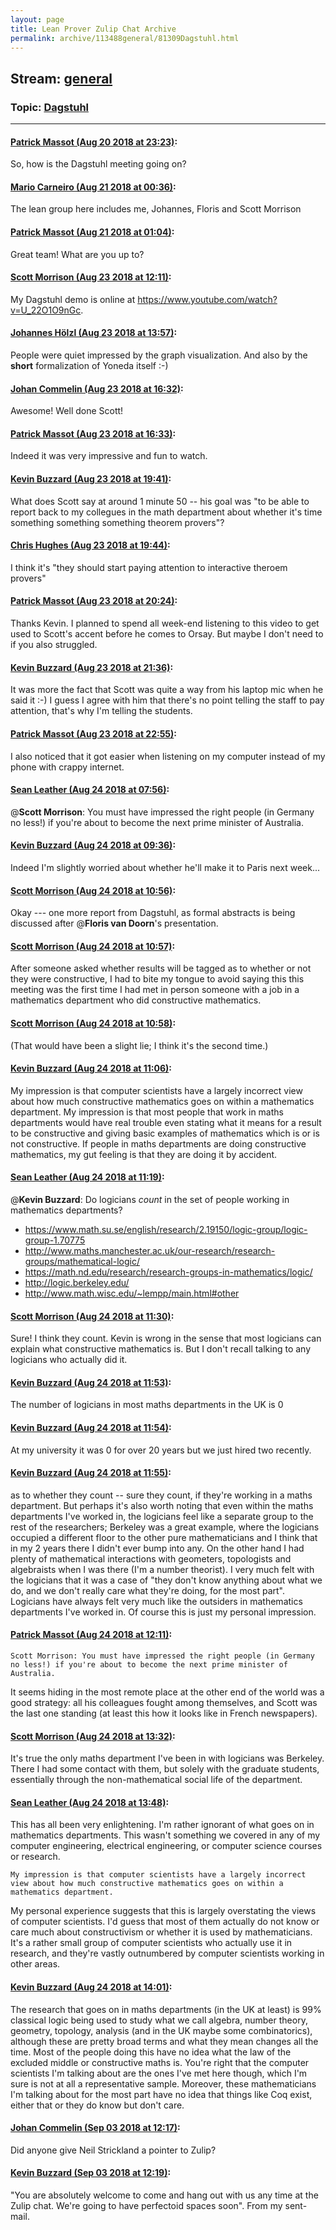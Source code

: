 ```yaml
---
layout: page
title: Lean Prover Zulip Chat Archive 
permalink: archive/113488general/81309Dagstuhl.html
---
```


## Stream: [general](index.html)
### Topic: [Dagstuhl](81309Dagstuhl.html)

---

#### [Patrick Massot (Aug 20 2018 at 23:23)](https://leanprover.zulipchat.com/#narrow/stream/113488-general/topic/Dagstuhl/near/132481772):
So, how is the Dagstuhl meeting going on?

#### [Mario Carneiro (Aug 21 2018 at 00:36)](https://leanprover.zulipchat.com/#narrow/stream/113488-general/topic/Dagstuhl/near/132485203):
The lean group here includes me, Johannes, Floris and Scott Morrison

#### [Patrick Massot (Aug 21 2018 at 01:04)](https://leanprover.zulipchat.com/#narrow/stream/113488-general/topic/Dagstuhl/near/132486511):
Great team! What are you up to?

#### [Scott Morrison (Aug 23 2018 at 12:11)](https://leanprover.zulipchat.com/#narrow/stream/113488-general/topic/Dagstuhl/near/132629103):
My Dagstuhl demo is online at <https://www.youtube.com/watch?v=U_22O1O9nGc>.

#### [Johannes Hölzl (Aug 23 2018 at 13:57)](https://leanprover.zulipchat.com/#narrow/stream/113488-general/topic/Dagstuhl/near/132633173):
People were quiet impressed by the  graph visualization. And also by the **short** formalization of Yoneda itself :-)

#### [Johan Commelin (Aug 23 2018 at 16:32)](https://leanprover.zulipchat.com/#narrow/stream/113488-general/topic/Dagstuhl/near/132640902):
Awesome! Well done Scott!

#### [Patrick Massot (Aug 23 2018 at 16:33)](https://leanprover.zulipchat.com/#narrow/stream/113488-general/topic/Dagstuhl/near/132640978):
Indeed it was very impressive and fun to watch.

#### [Kevin Buzzard (Aug 23 2018 at 19:41)](https://leanprover.zulipchat.com/#narrow/stream/113488-general/topic/Dagstuhl/near/132651002):
What does Scott say at around 1 minute 50 -- his goal was "to be able to report back to my collegues in the math department about whether it's time something something something theorem provers"?

#### [Chris Hughes (Aug 23 2018 at 19:44)](https://leanprover.zulipchat.com/#narrow/stream/113488-general/topic/Dagstuhl/near/132651180):
I think it's "they should start paying attention to interactive theroem provers"

#### [Patrick Massot (Aug 23 2018 at 20:24)](https://leanprover.zulipchat.com/#narrow/stream/113488-general/topic/Dagstuhl/near/132653276):
Thanks Kevin. I planned to spend all week-end listening to this video to get used to Scott's accent before he comes to Orsay. But maybe I don't need to if you also struggled.

#### [Kevin Buzzard (Aug 23 2018 at 21:36)](https://leanprover.zulipchat.com/#narrow/stream/113488-general/topic/Dagstuhl/near/132656462):
It was more the fact that Scott was quite a way from his laptop mic when he said it :-) I guess I agree with him that there's no point telling the staff to pay attention, that's why I'm telling the students.

#### [Patrick Massot (Aug 23 2018 at 22:55)](https://leanprover.zulipchat.com/#narrow/stream/113488-general/topic/Dagstuhl/near/132660198):
I also noticed that it got easier when listening on my computer instead of my phone with crappy internet.

#### [Sean Leather (Aug 24 2018 at 07:56)](https://leanprover.zulipchat.com/#narrow/stream/113488-general/topic/Dagstuhl/near/132678601):
@**Scott Morrison**: You must have impressed the right people (in Germany no less!) if you're about to become the next prime minister of Australia.

#### [Kevin Buzzard (Aug 24 2018 at 09:36)](https://leanprover.zulipchat.com/#narrow/stream/113488-general/topic/Dagstuhl/near/132681837):
Indeed I'm slightly worried about whether he'll make it to Paris next week...

#### [Scott Morrison (Aug 24 2018 at 10:56)](https://leanprover.zulipchat.com/#narrow/stream/113488-general/topic/Dagstuhl/near/132685187):
Okay --- one more report from Dagstuhl, as formal abstracts is being discussed after @**Floris van Doorn**'s presentation.

#### [Scott Morrison (Aug 24 2018 at 10:57)](https://leanprover.zulipchat.com/#narrow/stream/113488-general/topic/Dagstuhl/near/132685210):
After someone asked whether results will be tagged as to whether or not they were constructive, I had to bite my tongue to avoid saying this this meeting was the first time I had met in person someone with a job in a mathematics department who did constructive mathematics.

#### [Scott Morrison (Aug 24 2018 at 10:58)](https://leanprover.zulipchat.com/#narrow/stream/113488-general/topic/Dagstuhl/near/132685254):
(That would have been a slight lie; I think it's the second time.)

#### [Kevin Buzzard (Aug 24 2018 at 11:06)](https://leanprover.zulipchat.com/#narrow/stream/113488-general/topic/Dagstuhl/near/132685593):
My impression is that computer scientists have a largely incorrect view about how much constructive mathematics goes on within a mathematics department. My impression is that most people that work in maths departments would have real trouble even stating what it means for a result to be constructive and giving basic examples of mathematics which is or is not constructive. If people in maths departments are doing constructive mathematics, my gut feeling is that they are doing it by accident.

#### [Sean Leather (Aug 24 2018 at 11:19)](https://leanprover.zulipchat.com/#narrow/stream/113488-general/topic/Dagstuhl/near/132686199):
@**Kevin Buzzard**: Do logicians *count* in the set of people working in mathematics departments?
* https://www.math.su.se/english/research/2.19150/logic-group/logic-group-1.70775
* http://www.maths.manchester.ac.uk/our-research/research-groups/mathematical-logic/
* https://math.nd.edu/research/research-groups-in-mathematics/logic/
* http://logic.berkeley.edu/
* http://www.math.wisc.edu/~lempp/main.html#other

#### [Scott Morrison (Aug 24 2018 at 11:30)](https://leanprover.zulipchat.com/#narrow/stream/113488-general/topic/Dagstuhl/near/132686690):
Sure! I think they count. Kevin is wrong in the sense that most logicians can explain what constructive mathematics is. But I don't recall talking to any logicians who actually did it.

#### [Kevin Buzzard (Aug 24 2018 at 11:53)](https://leanprover.zulipchat.com/#narrow/stream/113488-general/topic/Dagstuhl/near/132687652):
The number of logicians in most maths departments in the UK is 0

#### [Kevin Buzzard (Aug 24 2018 at 11:54)](https://leanprover.zulipchat.com/#narrow/stream/113488-general/topic/Dagstuhl/near/132687700):
At my university it was 0 for over 20 years but we just hired two recently.

#### [Kevin Buzzard (Aug 24 2018 at 11:55)](https://leanprover.zulipchat.com/#narrow/stream/113488-general/topic/Dagstuhl/near/132687739):
as to whether they count -- sure they count, if they're working in a maths department. But perhaps it's also worth noting that even within the maths departments I've worked in, the logicians feel like a separate group to the rest of the researchers; Berkeley was a great example, where the logicians occupied a different floor to the other pure mathematicians and I think that in my 2 years there I didn't ever bump into any. On the other hand I had plenty of mathematical interactions with geometers, topologists and algebraists when I was there (I'm a number theorist). I very much felt with the logicians that it was a case of "they don't know anything about what we do, and we don't really care what they're doing, for the most part". Logicians have always felt very much like the outsiders in mathematics departments I've worked in. Of course this is just my personal impression.

#### [Patrick Massot (Aug 24 2018 at 12:11)](https://leanprover.zulipchat.com/#narrow/stream/113488-general/topic/Dagstuhl/near/132688388):
```quote
Scott Morrison: You must have impressed the right people (in Germany no less!) if you're about to become the next prime minister of Australia.
```
It seems hiding in the most remote place at the other end of the world was a good strategy: all his colleagues fought among themselves, and Scott was the last one standing (at least this how it looks like in French newspapers).

#### [Scott Morrison (Aug 24 2018 at 13:32)](https://leanprover.zulipchat.com/#narrow/stream/113488-general/topic/Dagstuhl/near/132691454):
It's true the only maths department I've been in with logicians was Berkeley. There I had some contact with them, but solely with the graduate students, essentially through the non-mathematical social life of the department.

#### [Sean Leather (Aug 24 2018 at 13:48)](https://leanprover.zulipchat.com/#narrow/stream/113488-general/topic/Dagstuhl/near/132692095):
This has all been very enlightening. I'm rather ignorant of what goes on in mathematics departments. This wasn't something we covered in any of my computer engineering, electrical engineering, or computer science courses or research.

```quote
My impression is that computer scientists have a largely incorrect view about how much constructive mathematics goes on within a mathematics department.
```

My personal experience suggests that this is largely overstating the views of computer scientists. I'd guess that most of them actually do not know or care much about constructivism or whether it is used by mathematicians. It's a rather small group of computer scientists who actually use it in research, and they're vastly outnumbered by computer scientists working in other areas.

#### [Kevin Buzzard (Aug 24 2018 at 14:01)](https://leanprover.zulipchat.com/#narrow/stream/113488-general/topic/Dagstuhl/near/132692558):
The research that goes on in maths departments (in the UK at least) is 99% classical logic being used to study what we call algebra, number theory, geometry, topology, analysis (and in the UK maybe some combinatorics), although these are pretty broad terms and what they mean changes all the time. Most of the people doing this have no idea what the law of the excluded middle or constructive maths is. You're right that the computer scientists I'm talking about are the ones I've met here though, which I'm sure is not at all a representative sample. Moreover, these mathematicians I'm talking about for the most part have no idea that things like Coq exist, either that or they do know but don't care.

#### [Johan Commelin (Sep 03 2018 at 12:17)](https://leanprover.zulipchat.com/#narrow/stream/113488-general/topic/Dagstuhl/near/133252039):
Did anyone give Neil Strickland a pointer to Zulip?

#### [Kevin Buzzard (Sep 03 2018 at 12:19)](https://leanprover.zulipchat.com/#narrow/stream/113488-general/topic/Dagstuhl/near/133252096):
"You are absolutely welcome to come and hang out with us any time at the Zulip chat. We're going to have perfectoid spaces soon". From my sent-mail.

